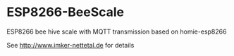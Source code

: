 # ESP8266-BeeScale
ESP8266 bee hive scale with MQTT transmission based on homie-esp8266

See http://www.imker-nettetal.de for details
